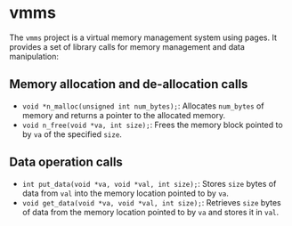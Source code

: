 # vmms

The `vmms` project is a virtual memory management system using pages. It provides a set of library calls for memory management and data manipulation:

## Memory allocation and de-allocation calls

- `void *n_malloc(unsigned int num_bytes);`: Allocates `num_bytes` of memory and returns a pointer to the allocated memory.
- `void n_free(void *va, int size);`: Frees the memory block pointed to by `va` of the specified `size`.

## Data operation calls

- `int put_data(void *va, void *val, int size);`: Stores `size` bytes of data from `val` into the memory location pointed to by `va`.
- `void get_data(void *va, void *val, int size);`: Retrieves `size` bytes of data from the memory location pointed to by `va` and stores it in `val`.